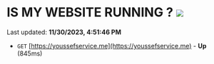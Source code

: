 # IS MY WEBSITE RUNNING ? [![](https://img.shields.io/static/v1?label=Sponsor&message=%E2%9D%A4&logo=GitHub&color=%23fe8e86)](https://github.com/sponsors/<username>)

Last updated: **11/30/2023, 4:51:46 PM**

- `GET` [https://youssefservice.me](https://youssefservice.me) - **Up** (845ms)
